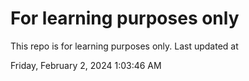 # For learning purposes only
This repo is for learning purposes only.
Last updated at

Friday, February 2, 2024 1:03:46 AM


